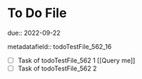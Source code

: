 # To Do File

due:: 2022-09-22

metadatafield:: todoTestFile_562\_16

- [ ] Task of todoTestFile_562 1 [[Query me]]
- [ ] Task of todoTestFile_562 2
